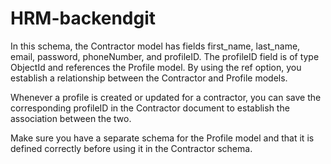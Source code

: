 # HRM-backendgit




In this schema, the Contractor model has fields first_name, last_name, email, password, phoneNumber, and profileID. The profileID field is of type ObjectId and references the Profile model. By using the ref option, you establish a relationship between the Contractor and Profile models.

Whenever a profile is created or updated for a contractor, you can save the corresponding profileID in the Contractor document to establish the association between the two.

Make sure you have a separate schema for the Profile model and that it is defined correctly before using it in the Contractor schema.